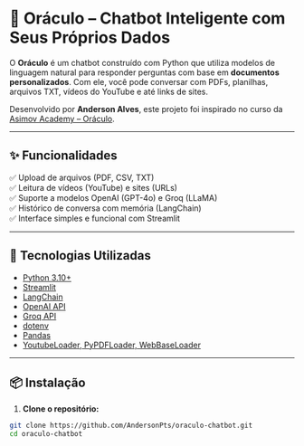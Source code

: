 # 🧠 Oráculo – Chatbot Inteligente com Seus Próprios Dados

O **Oráculo** é um chatbot construído com Python que utiliza modelos de linguagem natural para responder perguntas com base em **documentos personalizados**. Com ele, você pode conversar com PDFs, planilhas, arquivos TXT, vídeos do YouTube e até links de sites.

Desenvolvido por **Anderson Alves**, este projeto foi inspirado no curso da [Asimov Academy – Oráculo](https://hub.asimov.academy/projeto/oraculo-criando-um-chat-que-conversa-com-meus-dados/).

---

## ✨ Funcionalidades

✅ Upload de arquivos (PDF, CSV, TXT)  
✅ Leitura de vídeos (YouTube) e sites (URLs)  
✅ Suporte a modelos OpenAI (GPT-4o) e Groq (LLaMA)  
✅ Histórico de conversa com memória (LangChain)  
✅ Interface simples e funcional com Streamlit

---

## 🚀 Tecnologias Utilizadas

- [Python 3.10+](https://www.python.org)
- [Streamlit](https://streamlit.io)
- [LangChain](https://www.langchain.com)
- [OpenAI API](https://platform.openai.com/)
- [Groq API](https://console.groq.com/)
- [dotenv](https://pypi.org/project/python-dotenv/)
- [Pandas](https://pandas.pydata.org/)
- [YoutubeLoader, PyPDFLoader, WebBaseLoader](https://python.langchain.com/docs/modules/data_connection/document_loaders/)

---

## 📦 Instalação

1. **Clone o repositório:**
```bash
git clone https://github.com/AndersonPts/oraculo-chatbot.git
cd oraculo-chatbot

